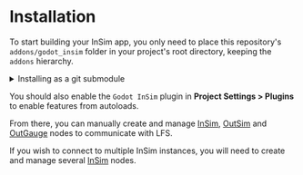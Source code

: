 # Installation

To start building your InSim app, you only need to place this repository's `addons/godot_insim`
folder in your project's root directory, keeping the `addons` hierarchy.

<details>
<summary>Installing as a git submodule</summary>

You can add GodotInSim as a git submodule to your project: to prevent issues with Godot not
recognizing GodotInSim (because of the `project.godot` file), you should `git submodule add`
to a separate directory like `.submodules/godot_insim`, which you should add to your `.gitignore`
along with the `addons/godot_insim` directory. You should then copy the `post-checkout` git hook
to your `.git/hooks` directory, which will automatically symlink the `addons/godot_insim` directory
to your project after a checkout.

For an install-and-forget code snippet, you can do the following from your project root:
```bash
git submodule add -f --name godot_insim https://gitlab.com/Cykyrios/godot_insim.git .submodules/godot_insim
git submodule sync --recursive -- .submodules/godot_insim
git submodule update --init --recursive
mkdir -p addons
ln -s -r .submodules/godot_insim/addons/godot_insim ./addons/
```
</details>

You should also enable the `Godot InSim` plugin in **Project Settings > Plugins** to enable features
from autoloads.

From there, you can manually create and manage [InSim](./insim.md), [OutSim](./outsim/outsim.md) and
[OutGauge](./outgauge.md) nodes to communicate with LFS.

If you wish to connect to multiple InSim instances, you will need to create and manage several
[InSim](/class_ref/InSim.mdx) nodes.
